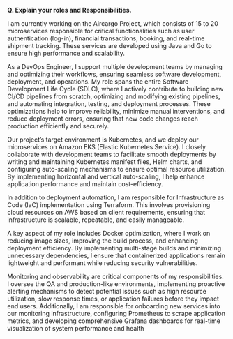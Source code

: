 **Q. Explain your roles and Responsibilities.**

I am currently working on the Aircargo Project, which consists of 15 to 20 microservices responsible for critical functionalities such as user authentication (log-in), financial transactions, booking, and real-time shipment tracking. These services are developed using Java and Go to ensure high performance and scalability.

As a DevOps Engineer, I support multiple development teams by managing and optimizing their workflows, ensuring seamless software development, deployment, and operations. My role spans the entire Software Development Life Cycle (SDLC), where I actively contribute to building new CI/CD pipelines from scratch, optimizing and modifying existing pipelines, and automating integration, testing, and deployment processes. These optimizations help to improve reliability, minimize manual interventions, and reduce deployment errors, ensuring that new code changes reach production efficiently and securely.

Our project’s target environment is Kubernetes, and we deploy our microservices on Amazon EKS (Elastic Kubernetes Service). I closely collaborate with development teams to facilitate smooth deployments by writing and maintaining Kubernetes manifest files, Helm charts, and configuring auto-scaling mechanisms to ensure optimal resource utilization. By implementing horizontal and vertical auto-scaling, I help enhance application performance and maintain cost-efficiency.

In addition to deployment automation, I am responsible for Infrastructure as Code (IaC) implementation using Terraform. This involves provisioning cloud resources on AWS based on client requirements, ensuring that infrastructure is scalable, repeatable, and easily manageable.

A key aspect of my role includes Docker optimization, where I work on reducing image sizes, improving the build process, and enhancing deployment efficiency. By implementing multi-stage builds and minimizing unnecessary dependencies, I ensure that containerized applications remain lightweight and performant while reducing security vulnerabilities.

Monitoring and observability are critical components of my responsibilities. I oversee the QA and production-like environments, implementing proactive alerting mechanisms to detect potential issues such as high resource utilization, slow response times, or application failures before they impact end users. Additionally, I am responsible for onboarding new services into our monitoring infrastructure, configuring Prometheus to scrape application metrics, and developing comprehensive Grafana dashboards for real-time visualization of system performance and health
